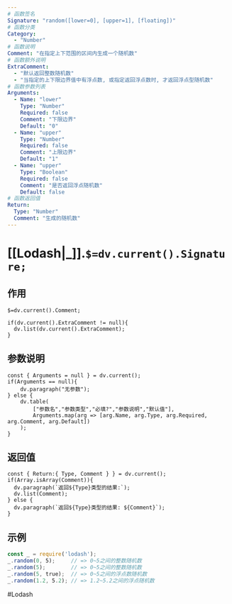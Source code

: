 ```yaml
---
# 函数签名
Signature: "random([lower=0], [upper=1], [floating])"
# 函数分类
Category:
  - "Number"
# 函数说明
Comment: "在指定上下范围的区间内生成一个随机数"
# 函数额外说明
ExtraComment:
  - "默认返回整数随机数"
  - "当指定的上下限边界值中有浮点数, 或指定返回浮点数时, 才返回浮点型随机数"
# 函数参数列表
Arguments:
  - Name: "lower"
    Type: "Number"
    Required: false
    Comment: "下限边界"
    Default: "0"
  - Name: "upper"
    Type: "Number"
    Required: false
    Comment: "上限边界"
    Default: "1"
  - Name: "upper"
    Type: "Boolean"
    Required: false
    Comment: "是否返回浮点随机数"
    Default: false
# 函数返回值
Return:
  Type: "Number"
  Comment: "生成的随机数"
---
```

# [[Lodash|_]].`$=dv.current().Signature;`
## 作用

`$=dv.current().Comment;`

```dataviewjs
if(dv.current().ExtraComment != null){
  dv.list(dv.current().ExtraComment);
}
```

## 参数说明
```dataviewjs
const { Arguments = null } = dv.current();
if(Arguments == null){
	dv.paragraph("无参数");
} else {
	dv.table(
		["参数名","参数类型","必填?","参数说明","默认值"],
		Arguments.map(arg => [arg.Name, arg.Type, arg.Required, arg.Comment, arg.Default])
	);
}
```

## 返回值
```dataviewjs
const { Return:{ Type, Comment } } = dv.current();
if(Array.isArray(Comment)){
  dv.paragraph(`返回${Type}类型的结果:`);
  dv.list(Comment);
} else {
  dv.paragraph(`返回${Type}类型的结果: ${Comment}`);
}
```

## 示例
```javascript
const _ = require('lodash');
_.random(0, 5);     // => 0~5之间的整数随机数
_.random(5);        // => 0~5之间的整数随机数
_.random(5, true);  // => 0~5之间的浮点数随机数
_.random(1.2, 5.2); // => 1.2~5.2之间的浮点随机数
```

#Lodash 